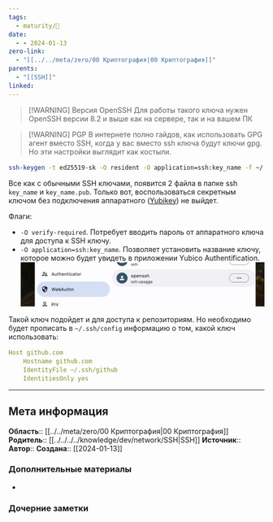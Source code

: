 ```yaml
---
tags:
  - maturity/🌾
date:
  - - 2024-01-13
zero-link:
  - "[[../../meta/zero/00 Криптография|00 Криптография]]"
parents:
  - "[[SSH]]"
linked:
---
```

> [!WARNING] Версия OpenSSH
> Для работы такого ключа нужен OpenSSH версии 8.2 и выше как на сервере, так и на вашем ПК

> [!WARNING] PGP
>   В интернете полно гайдов, как использовать GPG агент вместо SSH, когда у вас вместо ssh ключа будут ключи gpg. Но эти настройки выглядит как костыли.

```bash
ssh-keygen -t ed25519-sk -O resident -O application=ssh:key_name -f ~/.ssh/key_name 
```

Все как с обычными SSH ключами, появится 2 файла в папке ssh `key_name` и `key_name.pub`. Только вот, воспользоваться секретным ключом без подключения аппаратного ([Yubikey](Yubikey.md)) не выйдет.

Флаги:
-  `-O verify-required`. Потребует вводить пароль от аппаратного ключа для доступа к SSH ключу.
- `-O application=ssh:key_name`. Позволяет установить название ключу, которое можно будет увидеть в приложении Yubico Authentification. ![](../../meta/files/images/Pasted%20image%2020240113100105.png)

Такой ключ подойдет и для доступа к репозиториям. Но необходимо будет прописать в `~/.ssh/config` информацию о том, какой ключ использовать:

```yaml
Host github.com
    Hostname github.com
    IdentityFile ~/.ssh/github
    IdentitiesOnly yes
```
***
## Мета информация
**Область**:: [[../../meta/zero/00 Криптография|00 Криптография]]
**Родитель**:: [[../../../../knowledge/dev/network/SSH|SSH]]
**Источник**:: 
**Автор**:: 
**Создана**:: [[2024-01-13]]
### Дополнительные материалы
- 
### Дочерние заметки
<!-- QueryToSerialize: LIST FROM [[]] WHERE contains(Родитель, this.file.link) or contains(parents, this.file.link) -->
